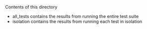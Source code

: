 Contents of this directory
- all_tests contains the results from running the entire test suite
- isolation contains the results from running each test in isolation
